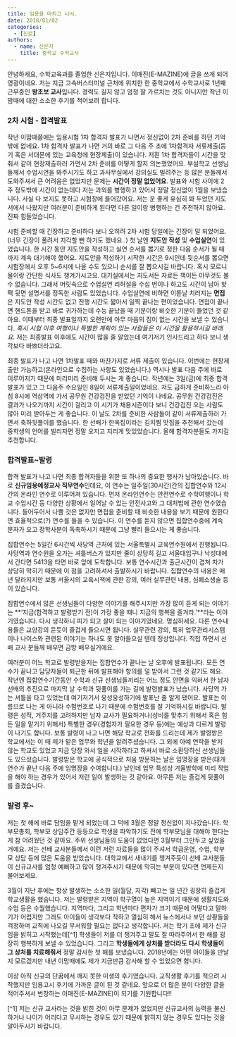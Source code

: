```yaml
---
title: 임용을 마치고 나서.
date: 2018/01/02
categories:
  - [진로]
authors:
  - name: 신은지
    title: 중학교 수학교사
---
```


안녕하세요, 수학교육과를 졸업한 신은지입니다. 이매진(E-MAZINE)에 글을 쓰게 되어 영광이네요. 저는 지금 고속버스터미널 근처에 위치한 한 중학교에서 수학교사로 1년째 근무중인 **왕초보 교사**입니다. 경력도 길지 않고 엄청 잘 가르치는 것도 아니지만 작년 이맘때에 대한 소소한 후기를 적어보려 합니다. 

### 2차 시험 - 합격발표

작년 이맘때쯤에는 임용시험 1차 합격자 발표가 나면서 정신없이 2차 준비를 하던 기억밖에 없네요. 1차 합격자 발표가 나면 거의 바로 그 다음 주 초에 1차합격자 서류제출(등기 혹은 서대문에 있는 교육청에 현장제출)이 있습니다. 저흰 1차 합격자들이 시간을 맞춰서 같이 현장제출하러 가면서 2차 준비를 어떻게 할지 의논했었어요. 부설학교 선생님들께서 수업시연을 봐주시기도 하고 과사무실에서 강의실도 빌려주는 등 많은 분들께서 도와주셔서 큰 어려움은 없었지만 문제는 **시간이 정말 없었어요**. 발표와 시험 사이에 2주 정도밖에 시간이 없는데다 저는 과외를 병행하고 있어서 정말 정신없이 1월을 보냈습니다. 사실 다 보지도 못하고 시험장에 들어갔어요. 저는 운 좋게 유심히 봐 두었던 지도서에서 나왔지만 여러분이 준비하게 된다면 다른 일이랑 병행하는 건 추천하지 않아요. 진짜 힘들었습니다.

시험 준비할 때 긴장하고 준비하다 보니 오히려 2차 시험 당일에는 긴장이 덜 되었어요. (너무 긴장이 풀려서 지각할 뻔 하기도 했네요..) 첫 날엔 **지도안 작성** 및 **수업실연**이 있었습니다. 한 시간 동안 지도안을 작성하고 실연 순서를 뽑기로 정한 다음 순서가 될 때까지 계속 대기해야 했어요. 지도안을 작성하기 시작한 시간은 9시인데 뒷순서를 뽑으면 시험장에서 오후 5~6시에 나올 수도 있으니 순서를 잘 뽑으시길 바랍니다. 혹시 모르니 물이랑 간단한 식사도 챙겨가시고요. 대기실에서는 지도서든 자료든 책이든 아무것도 볼 수 없습니다. 그래서 머릿속으로 수업실연 리허설을 수십 번이나 하고도 시간이 남아 핫팩 뒷면 설명서를 정독한 사람도 있었습니다. 수업실연에 비하면 이튿날 치러지는 **면접**은 지도안 작성 시간도 없고 진행 시간도 짧아서 일찍 끝나는 편이었습니다. 면접이 끝나면 핸드폰을 받고 바로 귀가하는데 수능 끝났을 때 기분이랑 비슷한 기분이 들었던 것 같아요. 이때부터 최종 발표일까지 오랜만에 아무 마음의 짐이 없는 시간을 보낼 수 있습니다. *혹시 시험 이후 여행이나 특별한 계획이 있는 사람들은 이 시간을 활용하시길 바래요.* 저는 최종발표 이후에도 시간이 많을 줄 알았는데 여기저기 인사드리고 하다 보니 생각보다 바쁘더라고요.

최종 발표가 나고 나면 1차발표 때와 마찬가지로 서류 제출이 있습니다. 이번에는 현장제출만 가능하고(온라인으로 수집하는 사항도 있었습니다.) 역시나 발표 다음 주에 바로 이루어지기 때문에 미리미리 준비해 두시는 게 좋습니다. 작년에는 3일(금)에 최종 합격 발표가 있고 그 다음주 수요일인 8일이 서류제출일이었네요. 저도 급하게 준비하느라 아침 8시에 역삼역에 가서 공무원 건강검진을 받았던 기억이 나네요. 공무원 건강검진은 결과가 나오기까지 시간이 걸리고 이 시기가 채용시즌이다 보니 건강검진 오는 사람도 많아 미리 받아두는 게 좋습니다. 이 날도 2차를 준비한 사람들이 같이 서류제출하러 가면서 축하뒷풀이를 했습니다. 한 선배가 한옥집이라는 김치찜 맛집을 추천해서 갔는데 중학생의 언어를 빌리자면 정말 오지고 지리게 맛있었습니다. 올해 합격자분들도 가지길 추천합니다.


### 합격발표~발령

합격 발표가 나고 나면 최종 합격자들을 위한 또 하나의 중요한 행사가 남아있습니다. 바로 **신규임용예정교사 직무연수**인데요, 이 연수는 일주일(30시간)간의 집합연수와 12시간의 온라인 연수로 이루어져 있습니다. 먼저 온라인연수는 안전연수로 수학여행이나 학교 수업시간 등 다양한 상황에서 일어날 수 있는 안전사고와 그 대처법에 관한 연수였습니다. 들어두어서 나쁠 것은 없지만 면접을 준비할 때 비슷한 내용을 보기 때문에 원한다면 효율적으로(?) 연수를 들을 수 있습니다. 이 연수를 듣지 않으면 집합연수중에 계속 문자가 오고 장학사분이 독촉하시기 때문에 그냥 빨리 들으시는 게 좋습니다.

집합연수는 5일간 6시간씩 사당역 근처에 있는 서울특별시 교육연수원에서 진행됩니다. 사당역과 연수원을 오가는 셔틀버스가 있지만 줄이 상당히 길고 서울대입구나 낙성대에서 간다면 5413을 타면 바로 앞에 도착합니다. 보통 연수시간과 출근시간이 겹쳐 차가 상당히 막히기 때문에 이 점을 고려하셔서 출발하시기 바랍니다. 집합연수의 내용은 매년 달라지지만 보통 서울시의 교육시책에 관한 강의, 여러 실무관련 내용, 심폐소생술 등이 있습니다.

집합연수에서 많은 선생님들이 다양한 이야기를 해주시지만 가장 많이 듣게 되는 이야기는 **‘지금(합격하고 발령받기 전)이 가장 좋을 때니 지금의 행복을 즐겨라.’**라는 이야기였습니다. 다시 생각하니 피가 되고 살이 되는 이야기였네요. 명심하세요. 다른 연수내용들은 교양강의 듣듯이 즐겁게 들으시면 됩니다. 실무관련 강의, 특히 업무관리시스템이나 나이스와 관련된 이야기는 하나도 못 알아들으실 텐데 정상입니다. 직접 하면서 선배 교사 분들께 배우면 금방 배우실거에요.

여러분이 어느 학교로 발령받을지는 집합연수가 끝나는 날 오후에 발표됩니다. 모든 연수가 끝나고 담당자들이 퇴근한 뒤에 발표해야 항의를 덜 받아서 그런 것 같기도 해요. 작년엔 집합연수기간동안 수학과 신규 선생님들끼리는 어느 정도 안면을 익혀서 한 남자선배의 추진으로 마지막 날 수학과 뒷풀이를 가는 길에 발령발표가 났습니다. 사당역 가는 셔틀을 타고 있었는데 여기저기서 웅성웅성하기에 발표난 줄 알게 됐어요. 발표는 이름으로 나는 게 아니라 수험번호로 나기 때문에 수험번호를 잘 기억하시길 바랍니다. 발령은 성적, 거주지를 고려하지만 남자 교사가 필요하거나(성비를 맞추기 위해서 혹은 힘든 일을 맡기기 위해서) 특별한 경우(경험자가 필요한 경우 등)에는 예상과 다르게 발령이 나기도 합니다. 보통 발령이 나고 나면 해당 학교로 전화를 드리는데 제가 발령받은 학교에서는 이 때 제가 맡은 업무와 학년을 알려주셨습니다. 그 외에 아예 연락을 받지 않는 학교도 있었고 지금 당장 와서 일을 시작하라고 하셔서 바로 소환당하신 선생님들도 있으셨습니다. 발령받은 학교에 공식적으로 처음 방문하는 날은 임명장을 받은(대개 연수가 끝난 다음 주에 임명장을 수여합니다.) 날인데 업무 특성상 겨울방학에 미리 작업을 해야 하는 경우가 있어서 저런 일이 발생하는 것 같아요. 아무튼 저는 즐겁게 뒷풀이를 즐겼습니다.


### 발령 후~

저는 첫 해에 바로 담임을 맡게 되었는데 그 덕에 3월은 정말 정신없이 지나갔습니다. 학부모총회, 학부모 상담주간 등등으로 학생을 파악하기도 전에 학부모님을 대해야 한다는 게 참 어려웠던 것 같아요. 주위 선생님들의 도움이 없었다면 3월부터 그만두고 싶었을 거예요. 저는 선배 교사분들께서 이런 저런 자료들을 많이 주셔서 학급운영, 수업, 학부모 상담 등에 많은 도움을 받았습니다. 대학교에서 새내기를 챙겨주듯이 선배 교사분들이 신규교사를 엄청 예뻐하고 많이 챙겨주시기 때문에 막히는 부분이 있다면 언제든지 물어보세요.

3월이 지난 후에는 항상 발생하는 소소한 일(월담, 지각) 빼고는 일 년간 굉장히 즐겁게 학교생활을 했습니다. 저는 발령받은 지역이 학구열이 높은 지역이기 때문에 생활지도와 수업 등은 수월했습니다. 지역마다, 그리고 학년마다 편차가 크기 때문에 어떻다고 말하기가 어렵지만 그래도 아이들이 생각보다 착하고 열심히 해서 뉴스에서나 보던 상황들을 걱정하며 교직에 나오길 무서워할 필요는 없다고 생각합니다. 저는 학기 초에 제가 신규임을 밝히고 시작했는데[^1] 학생들이 저를 더 챙겨주고 말도 잘 따라주어서 한 해를 굉장히 행복하게 보낼 수 있었습니다. 그리고 **학생들에게 상처를 받더라도 다시 학생들이 그 상처를 치료해줘서** 정말 감사한 첫 해를 보냈습니다. 2018년에는 어떤 아이들을 만날지 모르겠지만 내년 이맘때에도 제가 지금만큼 감사해 할 수 있었으면 합니다.

이상 아직 신규의 단꿈에서 깨지 못한 미생의 후기였습니다. 교직생활 후기를 적으려 시작했지만 임용고시 후기에 가까운 글이 된 것 같네요. 앞으로 더 많은 분이 다양한 글을 적어주셔서 번창하는 이매진(E-MAZINE)이 되기를 기원합니다!!





[^1] 저는 신규 교사라는 것을 밝힌 것이 아무 문제가 없었지만 신규교사의 능력을 불신하거나 나이가 어리다고 무시하는 경우도 있기 때문에 밝히지 않는 경우도 있다는 것을 알아두시기 바랍니다.
